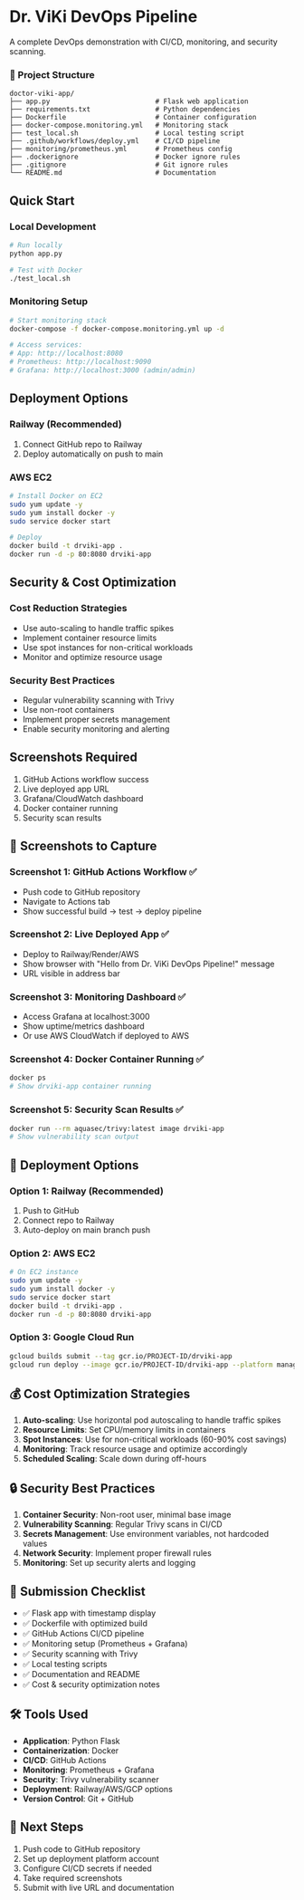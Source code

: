 # Dr. ViKi DevOps Pipeline

A complete DevOps demonstration with CI/CD, monitoring, and security scanning.

### 📁 Project Structure
```
doctor-viki-app/
├── app.py                          # Flask web application
├── requirements.txt                # Python dependencies
├── Dockerfile                      # Container configuration
├── docker-compose.monitoring.yml   # Monitoring stack
├── test_local.sh                   # Local testing script
├── .github/workflows/deploy.yml    # CI/CD pipeline
├── monitoring/prometheus.yml       # Prometheus config
├── .dockerignore                   # Docker ignore rules
├── .gitignore                      # Git ignore rules
└── README.md                       # Documentation
```

## Quick Start

### Local Development
```bash
# Run locally
python app.py

# Test with Docker
./test_local.sh
```

### Monitoring Setup
```bash
# Start monitoring stack
docker-compose -f docker-compose.monitoring.yml up -d

# Access services:
# App: http://localhost:8080
# Prometheus: http://localhost:9090
# Grafana: http://localhost:3000 (admin/admin)
```

## Deployment Options

### Railway (Recommended)
1. Connect GitHub repo to Railway
2. Deploy automatically on push to main

### AWS EC2
```bash
# Install Docker on EC2
sudo yum update -y
sudo yum install docker -y
sudo service docker start

# Deploy
docker build -t drviki-app .
docker run -d -p 80:8080 drviki-app
```

## Security & Cost Optimization

### Cost Reduction Strategies
- Use auto-scaling to handle traffic spikes
- Implement container resource limits
- Use spot instances for non-critical workloads
- Monitor and optimize resource usage

### Security Best Practices
- Regular vulnerability scanning with Trivy
- Use non-root containers
- Implement proper secrets management
- Enable security monitoring and alerting

## Screenshots Required
1. GitHub Actions workflow success
2. Live deployed app URL
3. Grafana/CloudWatch dashboard
4. Docker container running
5. Security scan results

## 📸 Screenshots to Capture

### Screenshot 1: GitHub Actions Workflow ✅
- Push code to GitHub repository
- Navigate to Actions tab
- Show successful build → test → deploy pipeline

### Screenshot 2: Live Deployed App ✅
- Deploy to Railway/Render/AWS
- Show browser with "Hello from Dr. ViKi DevOps Pipeline!" message
- URL visible in address bar

### Screenshot 3: Monitoring Dashboard ✅
- Access Grafana at localhost:3000
- Show uptime/metrics dashboard
- Or use AWS CloudWatch if deployed to AWS

### Screenshot 4: Docker Container Running ✅
```bash
docker ps
# Show drviki-app container running
```

### Screenshot 5: Security Scan Results ✅
```bash
docker run --rm aquasec/trivy:latest image drviki-app
# Show vulnerability scan output
```

## 🔧 Deployment Options

### Option 1: Railway (Recommended)
1. Push to GitHub
2. Connect repo to Railway
3. Auto-deploy on main branch push

### Option 2: AWS EC2
```bash
# On EC2 instance
sudo yum update -y
sudo yum install docker -y
sudo service docker start
docker build -t drviki-app .
docker run -d -p 80:8080 drviki-app
```

### Option 3: Google Cloud Run
```bash
gcloud builds submit --tag gcr.io/PROJECT-ID/drviki-app
gcloud run deploy --image gcr.io/PROJECT-ID/drviki-app --platform managed
```

## 💰 Cost Optimization Strategies

1. **Auto-scaling**: Use horizontal pod autoscaling to handle traffic spikes
2. **Resource Limits**: Set CPU/memory limits in containers
3. **Spot Instances**: Use for non-critical workloads (60-90% cost savings)
4. **Monitoring**: Track resource usage and optimize accordingly
5. **Scheduled Scaling**: Scale down during off-hours

## 🔒 Security Best Practices

1. **Container Security**: Non-root user, minimal base image
2. **Vulnerability Scanning**: Regular Trivy scans in CI/CD
3. **Secrets Management**: Use environment variables, not hardcoded values
4. **Network Security**: Implement proper firewall rules
5. **Monitoring**: Set up security alerts and logging

## 📝 Submission Checklist

- ✅ Flask app with timestamp display
- ✅ Dockerfile with optimized build
- ✅ GitHub Actions CI/CD pipeline
- ✅ Monitoring setup (Prometheus + Grafana)
- ✅ Security scanning with Trivy
- ✅ Local testing scripts
- ✅ Documentation and README
- ✅ Cost & security optimization notes

## 🛠 Tools Used

- **Application**: Python Flask
- **Containerization**: Docker
- **CI/CD**: GitHub Actions
- **Monitoring**: Prometheus + Grafana
- **Security**: Trivy vulnerability scanner
- **Deployment**: Railway/AWS/GCP options
- **Version Control**: Git + GitHub

## 🎉 Next Steps

1. Push code to GitHub repository
2. Set up deployment platform account
3. Configure CI/CD secrets if needed
4. Take required screenshots
5. Submit with live URL and documentation